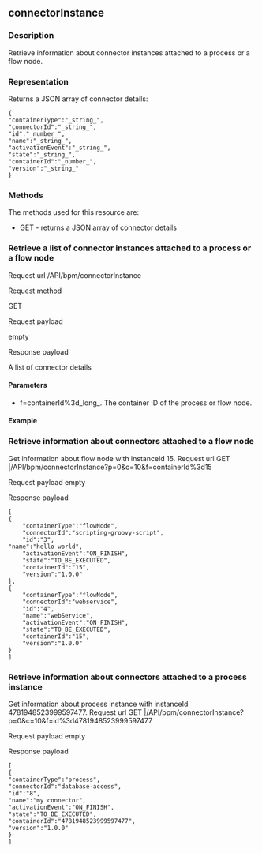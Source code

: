 ## connectorInstance

### Description

Retrieve information about connector instances attached to a process or a flow node.

### Representation

Returns a JSON array of connector details:

    {
    "containerType":"_string_",
    "connectorId":"_string_",
    "id":"_number_",
    "name":"_string_",
    "activationEvent":"_string_",
    "state":"_string_",
    "containerId":"_number_",
    "version":"_string_"
    }
    

### Methods

The methods used for this resource are:

* GET - returns a JSON array of connector details

### Retrieve a list of connector instances attached to a process or a flow node

Request url
/API/bpm/connectorInstance

Request method

GET

Request payload

empty

Response payload

A list of connector details

#### Parameters

* f=containerId%3d_long_. The container ID of the process or flow node.

#### Example

### Retrieve information about connectors attached to a flow node

Get information about flow node with instanceId 15\.
Request url
GET |/API/bpm/connectorInstance?p=0&c=10&f=containerId%3d15

Request payload
empty

Response payload

    
    [
    {
    	"containerType":"flowNode",
        "connectorId":"scripting-groovy-script",
        "id":"3",  
    "name":"hello world",
        "activationEvent":"ON_FINISH",
        "state":"TO_BE_EXECUTED",
        "containerId":"15",
        "version":"1.0.0"
    },
    {
    	"containerType":"flowNode",
        "connectorId":"webservice",
        "id":"4",
        "name":"webService",
        "activationEvent":"ON_FINISH",
        "state":"TO_BE_EXECUTED",
        "containerId":"15",
        "version":"1.0.0"
    }
    ]
    

### Retrieve information about connectors attached to a process instance

Get information about process instance with instanceId 4781948523999597477\.
Request url
GET |/API/bpm/connectorInstance?p=0&c=10&f=id%3d4781948523999597477

Request payload
empty

Response payload

    
    [
    {
    "containerType":"process",
    "connectorId":"database-access",
    "id":"8",
    "name":"my connector",
    "activationEvent":"ON_FINISH",
    "state":"TO_BE_EXECUTED",
    "containerId":"4781948523999597477",
    "version":"1.0.0"
    }
    ]